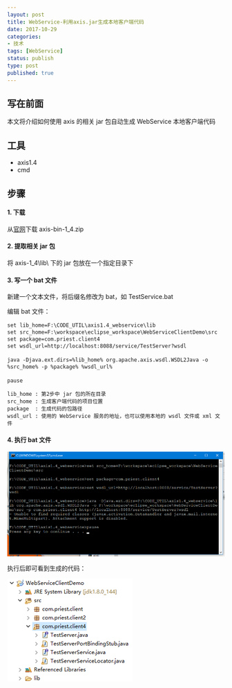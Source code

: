 ```yaml
---
layout: post
title: WebService-利用axis.jar生成本地客户端代码
date: 2017-10-29
categories:
- 技术
tags: [WebService]
status: publish
type: post
published: true
---
```


## 写在前面

本文将介绍如何使用 axis 的相关 jar 包自动生成 WebService 本地客户端代码

## 工具

* axis1.4
* cmd

## 步骤

#### 1. 下载

从[官网](https://mirrors.tuna.tsinghua.edu.cn/apache/axis/axis/java/1.4/)下载 axis-bin-1_4.zip

#### 2. 提取相关 jar 包

将 axis-1_4\lib\ 下的 jar 包放在一个指定目录下

#### 3. 写一个 bat 文件

新建一个文本文件，将后缀名修改为 bat，如 TestService.bat

编辑 bat 文件：

```
set lib_home=F:\CODE_UTIL\axis1.4_webservice\lib
set src_home=F:\workspace\eclipse_workspace\WebServiceClientDemo\src
set package=com.priest.client4
set wsdl_url=http://localhost:8088/service/TestServer?wsdl

java -Djava.ext.dirs=%lib_home% org.apache.axis.wsdl.WSDL2Java -o %src_home% -p %package% %wsdl_url%

pause
```

    lib_home : 第2步中 jar 包的所在目录
    src_home : 生成客户端代码的项目位置
    package  : 生成代码的包路径
    wsdl_url : 使用的 WebService 服务的地址，也可以使用本地的 wsdl 文件或 xml 文件

#### 4. 执行 bat 文件

![执行bat.png](/images/blog_img/20171029/执行bat.png)

执行后即可看到生成的代码：

![axis生成的客户端类.png](/images/blog_img/20171029/axis生成的客户端类.png)
